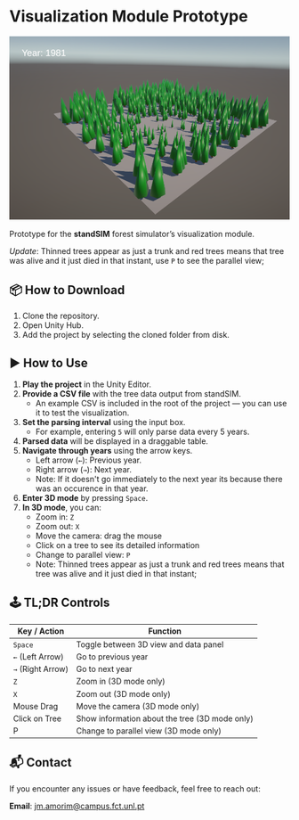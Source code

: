 # Visualization Module Prototype

![Visualization Prototype](VisualizationPrototype.png)

Prototype for the **standSIM** forest simulator’s visualization module.

*Update*: Thinned trees appear as just a trunk and red trees means that tree was alive and it just died in that instant, use `P` to see the parallel view;

## 📦 How to Download

1. Clone the repository.
2. Open Unity Hub.
3. Add the project by selecting the cloned folder from disk.

## ▶️ How to Use

1. **Play the project** in the Unity Editor.
2. **Provide a CSV file** with the tree data output from standSIM.  
   - An example CSV is included in the root of the project — you can use it to test the visualization.
3. **Set the parsing interval** using the input box.  
   - For example, entering `5` will only parse data every 5 years.
4. **Parsed data** will be displayed in a draggable table.
5. **Navigate through years** using the arrow keys.  
   - Left arrow (`←`): Previous year.  
   - Right arrow (`→`): Next year.  
   - Note: If it doesn't go immediately to the next year its because there was an occurence in that year.
6. **Enter 3D mode** by pressing `Space`.
7. **In 3D mode**, you can:
   - Zoom in: `Z`  
   - Zoom out: `X`  
   - Move the camera: drag the mouse
   - Click on a tree to see its detailed information
   - Change to parallel view: `P`
   - Note: Thinned trees appear as just a trunk and red trees means that tree was alive and it just died in that instant;

## 🕹️ TL;DR Controls

| Key / Action       | Function                            |
|--------------------|-------------------------------------|
| `Space`            | Toggle between 3D view and data panel |
| `←` (Left Arrow)   | Go to previous year                 |
| `→` (Right Arrow)  | Go to next year                     |
| `Z`                | Zoom in (3D mode only)              |
| `X`                | Zoom out (3D mode only)             |
| Mouse Drag         | Move the camera (3D mode only)      |
| Click on Tree      | Show information about the tree (3D mode only)    |
| P      | Change to parallel view (3D mode only)    |

## 📬 Contact

If you encounter any issues or have feedback, feel free to reach out:

**Email**: [jm.amorim@campus.fct.unl.pt](mailto:jm.amorim@campus.fct.unl.pt)
